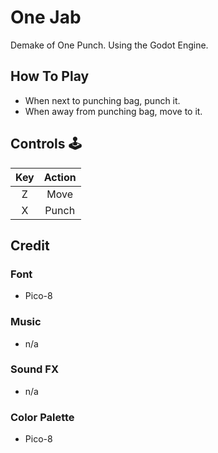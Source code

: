 # One Jab

Demake of One Punch. Using the Godot Engine. 


## How To Play

- When next to punching bag, punch it. 
- When away from punching bag, move to it.

## Controls :joystick: 

|Key|Action|
|:---:|:---:|
|Z|Move|
|X|Punch|

## Credit

### Font
- Pico-8

### Music 
- n/a

### Sound FX
- n/a

### Color Palette
- Pico-8
